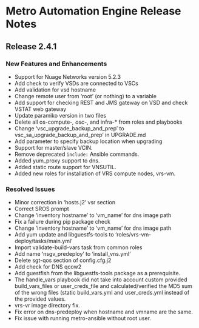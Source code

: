 # Metro Automation Engine Release Notes
## Release 2.4.1
### New Features and Enhancements
* Support for Nuage Networks version 5.2.3
* Add check to verify VSDs are connected to VSCs
* Add validation for vsd hostname
* Change remote user from ‘root’ (or nothing) to a variable
* Add support for checking REST and JMS gateway on VSD and check VSTAT web gateway
* Update paramiko version in two files
* Delete all os-compute-*, osc-*, and infra-* from roles and playbooks
* Change ‘vsc_upgrade_backup_and_prep’ to vsc_sa_upgrade_backup_and_prep’ in UPGRADE.md
* Add parameter to specify backup location when upgrading
* Support for master/slave VCIN.
* Remove deprecated `include:` Ansible commands.
* Added yum_proxy support to dns.
* Added static route support for VNSUTIL.
* Added new roles for installation of VRS compute nodes, vrs-vm.

### Resolved Issues
* Minor correction in ‘hosts.j2’ vsr section
* Correct SROS prompt
* Change ‘inventory hostname’ to ‘vm_name’ for dns image path
* Fix a failure during pip package check
* Change ‘inventory hostname’ to ‘vm_name’ for dns image path
* Add yum update and libguestfs-tools to ‘roles/vrs-vm-deploy/tasks/main.yml’
* Import validate-build-vars task from common roles
* Add name ‘nsgv_predeploy’ to ‘install_vns.yml’
* Delete sgt-qos section of config.cfg.j2
* Add check for DNS qcow2
* Add guestfish from the libguestfs-tools package as a prerequisite.
* The handle_vars playbook did not take into account custom provided build_vars_files or user_creds_file and calculated/verified the MD5 sum of the wrong files (static build_vars.yml and user_creds.yml instead of the provided values.
* vrs-vr image directory fix.
* Fix error on dns-predeploy when hostname and vmname are the same.
* Fix issue with running metro-ansible without root user.
